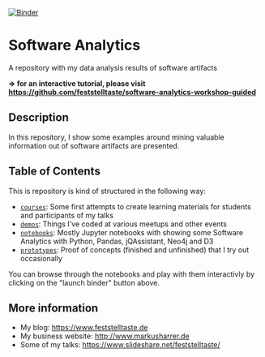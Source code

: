 [![Binder](http://mybinder.org/badge.svg)](http://mybinder.org/repo/feststelltaste/software-analytics)
 
# Software Analytics
A repository with my data analysis results of software artifacts

**=> for an interactive tutorial, please visit https://github.com/feststelltaste/software-analytics-workshop-guided**

## Description
In this repository, I show some examples around mining valuable information out of software artifacts are presented.

## Table of Contents
This is repository is kind of structured in the following way:

* [`courses`](courses): Some first attempts to create learning materials for students and participants of my talks
* [`demos`](demos): Things I've coded at various meetups and other events
* [`notebooks`](notebooks): Mostly Jupyter notebooks with showing some Software Analytics with Python, Pandas, jQAssistant, Neo4j and D3
* [`prototypes`](prototypes): Proof of concepts (finished and unfinished) that I try out occasionally

You can browse through the notebooks and play with them interactivly by clicking on the "launch binder" button above.

## More information
* My blog: https://www.feststelltaste.de
* My business website: http://www.markusharrer.de
* Some of my talks: https://www.slideshare.net/feststelltaste/
